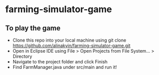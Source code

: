 # farming-simulator-game

## To play the game

- Clone this repo into your local machine using git clone https://github.com/alinakyin/farming-simulator-game.git
- Open in Eclipse IDE using File > Open Projects from File System... > Directory 
- Navigate to the project folder and click Finish
- Find FarmManager.java under src/main and run it!
